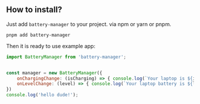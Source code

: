 ## How to install?

Just add ```battery-manager``` to your project. via npm or yarn or pnpm.

```
pnpm add battery-manager

```
Then it is ready to use example app:

```js
import BatteryManager from 'battery-manager';


const manager = new BatteryManager({
    onChargingChange: (isCharging) => { console.log(`Your laptop is ${isCharging ? 'charging' : 'not charging'}`) },
    onLevelChange: (level) => { console.log(`Your laptop battery is ${level * 100}`) },
})
console.log('hello dude!');

```